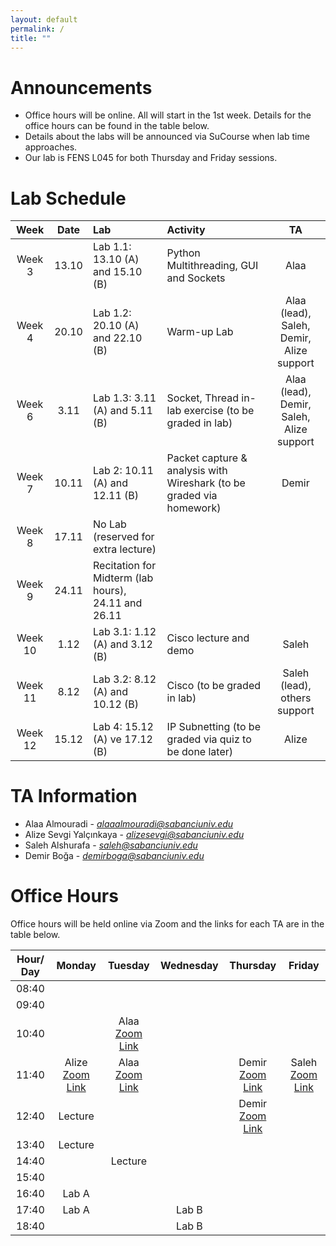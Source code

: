 ```yaml
---
layout: default
permalink: /
title: ""
---
```


# Announcements
- Office hours will be online. All will start in the 1st week. Details for the office hours can be found in the table below.
- Details about the labs will be announced via SuCourse when lab time approaches.
- Our lab is FENS L045 for both Thursday and Friday sessions.


# Lab Schedule

| Week | Date | Lab | Activity | TA |
|:---:|:---:|:---|:---|:---:|
| Week 3 | 13.10 | Lab 1.1:  13.10 (A) and 15.10 (B) | Python Multithreading, GUI and Sockets | Alaa |
| Week 4 | 20.10 | Lab 1.2:  20.10 (A) and 22.10 (B) | Warm-up Lab | Alaa (lead), Saleh, Demir, Alize support |
| Week 6 | 3.11 | Lab 1.3:  3.11 (A) and 5.11 (B) | Socket, Thread in-lab exercise (to be graded in lab) | Alaa (lead), Demir, Saleh, Alize support |
| Week 7 | 10.11 | Lab 2:  10.11 (A) and 12.11 (B)| Packet capture & analysis with Wireshark (to be graded via homework) |Demir|
| Week 8 | 17.11 | No Lab (reserved for extra lecture) | | |
| Week 9 | 24.11 | Recitation for Midterm (lab hours), 24.11 and 26.11 | | |
| Week 10 | 1.12 | Lab 3.1:  1.12 (A) and 3.12 (B) | Cisco lecture and demo  | Saleh |
| Week 11 | 8.12 | Lab 3.2:  8.12 (A) and 10.12 (B) | Cisco (to be graded in lab) | Saleh (lead), others support |
| Week 12 | 15.12 |Lab 4:  15.12 (A) ve 17.12 (B) | IP Subnetting (to be graded via quiz to be done later) |Alize |








# TA Information

- Alaa Almouradi - *alaaalmouradi@sabanciuniv.edu*  
- Alize Sevgi Yalçınkaya - *alizesevgi@sabanciuniv.edu*
- Saleh Alshurafa  - *saleh@sabanciuniv.edu*
- Demir Boğa - *demirboga@sabanciuniv.edu*

# Office Hours

Office hours will be held online via Zoom and the links for each TA are in the table below. 

| Hour/ Day |                                            **Monday**                                             |                         **Tuesday**                          |                        **Wednesday**                         | **Thursday** | **Friday** |
|:---------:|:-------------------------------------------------------------------------------------------------:|:------------------------------------------------------------:|:------------------------------------------------------------:|:------------:|:----------:|
|   08:40   |          |            |                                                              |              |          |
|   09:40   |          |            |                                                              |              |            |
|   10:40   |          |  Alaa [Zoom Link](https://sabanciuniv.zoom.us/j/3486886770?omn=94957925581)           |                                                              |              |            |
|   11:40   | Alize [Zoom Link](https://sabanciuniv.zoom.us/j/97089384956?pwd=ExlfNXeDFmKMYdN3JTu7YqEsRTvZyF.1)         | Alaa [Zoom Link](https://sabanciuniv.zoom.us/j/3486886770?omn=94957925581)            |                                               |    Demir [Zoom Link](https://sabanciuniv.zoom.us/j/91846043552)          | Saleh [Zoom Link](https://sabanciuniv.zoom.us/j/99335439180)           |
|   12:40   |    Lecture      |            |                                                       | Demir [Zoom Link](https://sabanciuniv.zoom.us/j/91846043552)              |            |
|   13:40   |    Lecture      |            |  |              |    |
|   14:40   |          |  Lecture          |   |             |  |
|   15:40   |          |            |      |             |            |
|   16:40   |   Lab A      |            |      |            |            |
|   17:40   |   Lab A       |            |  Lab B     |             |            |
|   18:40   |          |            |   Lab B    |              |            |

